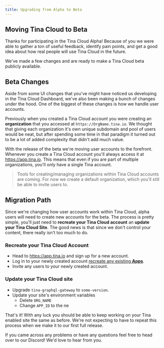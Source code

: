 ```yaml
---
title: Upgrading from Alpha to Beta
---
```


## Moving Tina Cloud to Beta

Thanks for participating in the Tina Cloud Alpha! Because of you we were able to gather a ton of useful feedback, identify pain points, 
and get a good idea about how real people will use Tina Cloud in the future.

We've made a few changes and are ready to make a Tina Cloud beta publicly available. 

## Beta Changes

Aside from some UI changes that you've might have noticed us developing in the Tina Cloud Dashboard, we've also been making a bunch of changes 
under the hood. One of the biggest of these changes is how we handle user accounts. 

Previously when you created a Tina Cloud account you were creating an **organization** that you accessed at `https://OrgName.tina.io`. We thought that giving each organization it's own unique subdomain and pool of users would be neat, but after spending some time in that paradigm it turned out to be a lot of added complexity that didn't add much value. 

With the release of the beta we're moving user accounts to the forefront. Whenever you create a Tina Cloud account you'll always access it at https://app.tina.io. This means that even
if you are part of multiple organizations, you'll only have a single Tina account.

> Tools for creating/managing organizations within Tina Cloud accounts are coming. For now we create a default organization, which you'll still be able to invite users to.


## Migration Path

Since we're changing how user accounts work within Tina Cloud, alpha users will need to create new accounts for the beta. The process is pretty simple, you'll just need to **recreate your Tina Cloud account** an **update your Tina Cloud Site**. The good news is that since we don't control your content, there really isn't too much to do. 

### Recreate your Tina Cloud Account

* Head to https://app.tina.io and sign up for a new account.
* Log in to your newly created account [recreate any existing **Apps**](https://tina.io/docs/tina-cloud/dashboard/#apps). 
* Invite any users to your newly created account.


### Update your Tina Cloud site

* Upgrade `tina-graphql-gateway` to `some-version`.
* Update your site's environment variables
  * Delete `ORG_NAME`
  * Change `APP_ID` to the ne


That's it! With any luck you should be able to keep working on your Tina enabled site the same as before. We're not expecting to have to repeat this process when we make it to our first full release.

If you came across any problems or have any questions feel free to head over to our Discord! We'd love to hear from you.